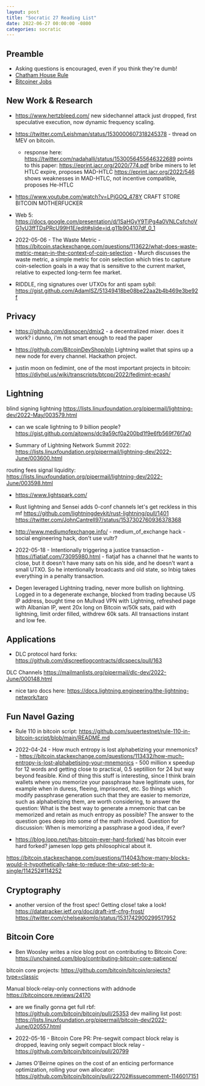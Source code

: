 ```yaml
---
layout: post
title: "Socratic 27 Reading List"
date: 2022-06-27 00:00:00 -0800
categories: socratic
---
```


## Preamble
- Asking questions is encouraged, even if you think they're dumb!
- [Chatham House Rule](https://www.chathamhouse.org/about-us/chatham-house-rule)
- [Bitcoiner Jobs](https://bitcoinerjobs.com/#!/index.html)

## New Work & Research
- https://www.hertzbleed.com/ new sidechannel attack just dropped, first speculative execution, now dynamic frequency scaling.

- https://twitter.com/Leishman/status/1530000607318245378 - thread on MEV on bitcoin.
  - response here: https://twitter.com/nadahalli/status/1530056455646322689
    points to this paper:
    https://eprint.iacr.org/2020/774.pdf
    bribe miners to let HTLC expire, proposes MAD-HTLC
    https://eprint.iacr.org/2022/546
    shows weaknesses in MAD-HTLC, not incentive compatible, proposes He-HTLC

- https://www.youtube.com/watch?v=LPjGOQ_478Y CRAFT STORE BITCOIN MOTHERFUCKER

- Web 5: https://docs.google.com/presentation/d/1SaHGyY9TjPg4a0VNLCsfchoVG1yU3ffTDsPRcU99H1E/edit#slide=id.g11b904107df_0_1

- 2022-05-06 - The Waste Metric - https://bitcoin.stackexchange.com/questions/113622/what-does-waste-metric-mean-in-the-context-of-coin-selection - Murch discusses the waste metric, a simple metric for coin selection which tries to capture coin-selection goals in a way that is sensitive to the current market, relative to expected long-term fee market.

- RIDDLE, ring signatures over UTXOs for anti spam sybil: https://gist.github.com/AdamISZ/51349418be08be22aa2b4b469e3be92f

## Privacy
- https://github.com/disnocen/dmix2 - a decentralized mixer. does it work? i dunno, i'm not smart enough to read the paper
- https://github.com/BitcoinDevShop/pln Lightning wallet that spins up a new node for every channel. Hackathon project.

- justin moon on fedimint, one of the most important projects in bitcoin:
  https://diyhpl.us/wiki/transcripts/btcpp/2022/fedimint-ecash/

## Lightning
blind signing lightning
https://lists.linuxfoundation.org/pipermail/lightning-dev/2022-May/003579.html
- can we scale lightning to 9 billion people? https://gist.github.com/ajtowns/dc9a59cf0a200bd1f9e6fb569f76f7a0

- Summary of Lightning Network Summit 2022: https://lists.linuxfoundation.org/pipermail/lightning-dev/2022-June/003600.html

routing fees signal liquidity:
https://lists.linuxfoundation.org/pipermail/lightning-dev/2022-June/003598.html

- https://www.lightspark.com/

- Rust lightning and Sensei adds 0-conf channels let's get reckless in this mf https://github.com/lightningdevkit/rust-lightning/pull/1401
https://twitter.com/JohnCantrell97/status/1537302760936378368

- http://www.mediumofexchange.info/ - medium_of_exchange hack - social engineering hack, don't use vultr?

- 2022-05-18 - Intentionally triggering a justice transaction - https://fiatjaf.com/73095980.html - fiatjaf has a channel that he wants to close, but it doesn't have many sats on his side, and he doesn't want a small UTXO. So he intentionally broadcasts and old state, so lnbig takes everything in a penalty transaction.

- Degen leveraged Lightning trading, never more bullish on lightning. Logged in to a degenerate exchange, blocked from trading because US IP address, bought time on Mullvad VPN with Lightning, refreshed page with Albanian IP, went 20x long on Bitcoin w/50k sats, paid with lightning, limit order filled, withdrew 60k sats. All transactions instant and low fee.

## Applications
- DLC protocol hard forks: https://github.com/discreetlogcontracts/dlcspecs/pull/163

DLC Channels
https://mailmanlists.org/pipermail/dlc-dev/2022-June/000148.html

- nice taro docs here: https://docs.lightning.engineering/the-lightning-network/taro

## Fun Navel Gazing
- Rule 110 in bitcoin script: https://github.com/supertestnet/rule-110-in-bitcoin-script/blob/main/README.md

- 2022-04-24 - How much entropy is lost alphabetizing your mnemonics? - https://bitcoin.stackexchange.com/questions/113432/how-much-entropy-is-lost-alphabetising-your-mnemonics - 500 million x speedup for 12 words and getting close to practical, 0.5 septillion for 24 but way beyond feasible. Kind of thing this stuff is interesting, since I think brain wallets where you memorize your passphrase have legitimate uses, for example when in duress, fleeing, imprisoned, etc. So things which modify passphrase generation such that they are easier to memorize, such as alphabetizing them, are worth considering, to answer the question: What is the best way to generate a mnemonic that can be memorized and retain as much entropy as possible? The answer to the question goes deep into some of the math involved. Question for discussion: When is memorizing a passphrase a good idea, if ever?

- https://blog.lopp.net/has-bitcoin-ever-hard-forked/ has bitcoin ever hard forked? jamesen lopp gets philosophical about it.

https://bitcoin.stackexchange.com/questions/114043/how-many-blocks-would-it-hypothetically-take-to-reduce-the-utxo-set-to-a-single/114252#114252

## Cryptography
- another version of the frost spec! Getting close! take a look! https://datatracker.ietf.org/doc/draft-irtf-cfrg-frost/
  https://twitter.com/chelseakomlo/status/1531742900299517952

## Bitcoin Core
- Ben Woosley writes a nice blog post on contributing to Bitcoin Core: https://unchained.com/blog/contributing-bitcoin-core-patience/

bitcoin core projects:
https://github.com/bitcoin/bitcoin/projects?type=classic

Manual block-relay-only connections with addnode
https://bitcoincore.reviews/24170

- are we finally gonna get full rbf: https://github.com/bitcoin/bitcoin/pull/25353
  dev mailing list post: https://lists.linuxfoundation.org/pipermail/bitcoin-dev/2022-June/020557.html

- 2022-05-16 - Bitcoin Core PR: Pre-segwit compact block relay is dropped, leaving only segwit compact block relay - https://github.com/bitcoin/bitcoin/pull/20799

- James O'Beirne opines on the cost of an enticing performance optimization, rolling your own allocator: https://github.com/bitcoin/bitcoin/pull/22702#issuecomment-1146017151
